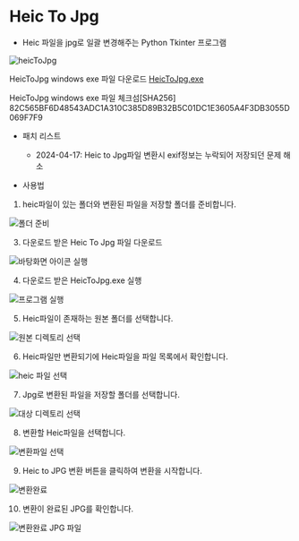 # Heic To Jpg

- Heic 파일을 jpg로 일괄 변경해주는 Python Tkinter 프로그램

![heicToJpg](https://github.com/hwanyeongchoi/heicTojpg_python_tkinter/assets/47169718/1bb7ca4f-75a7-4750-9dd2-7df214a5d66f)

HeicToJpg windows exe 파일 다운로드
[HeicToJpg.exe](https://github.com/hwanyeongchoi/heicTojpg_python_tkinter/blob/main/heicToJpg.exe)

HeicToJpg windows exe 파일 체크섬[SHA256]
82C565BF6D48543ADC1A310C385D89B32B5C01DC1E3605A4F3DB3055D069F7F9

- 패치 리스트
  - 2024-04-17: Heic to Jpg파일 변환시 exif정보는 누락되어 저장되던 문제 해소

- 사용법

1. heic파일이 있는 폴더와 변환된 파일을 저장할 폴더를 준비합니다.

![폴더 준비](https://github.com/hwanyeongchoi/heicTojpg_python_tkinter/assets/47169718/dc1dcfa0-5781-4d16-a11e-ff5fae265fa3)

3. 다운로드 받은 Heic To Jpg 파일 다운로드

![바탕화면 아이콘 실행](https://github.com/hwanyeongchoi/heicTojpg_python_tkinter/assets/47169718/217f66db-b6a0-469e-93bc-ca76f883f304)

4. 다운로드 받은 HeicToJpg.exe 실행

![프로그램 실행](https://github.com/hwanyeongchoi/heicTojpg_python_tkinter/assets/47169718/15ebe507-dbef-460f-a11a-fcb2814068be)

5. Heic파일이 존재하는 원본 폴더를 선택합니다.

![원본 디렉토리 선택](https://github.com/hwanyeongchoi/heicTojpg_python_tkinter/assets/47169718/d1f55372-7997-4a45-a358-d79c65e980b3)

6. Heic파일만 변환되기에 Heic파일을 파일 목록에서 확인합니다.

![heic 파일 선택](https://github.com/hwanyeongchoi/heicTojpg_python_tkinter/assets/47169718/2d76e2c9-43b4-4b77-b533-53d3d4cbb628)

7. Jpg로 변환된 파일을 저장할 폴더를 선택합니다.

![대상 디렉토리 선택](https://github.com/hwanyeongchoi/heicTojpg_python_tkinter/assets/47169718/6bf1e183-6710-4ab5-a5fb-a6513e9dbd62)

8. 변환할 Heic파일을 선택합니다.

![변환파일 선택](https://github.com/hwanyeongchoi/heicTojpg_python_tkinter/assets/47169718/cf6b7fad-5d5a-441d-9000-8c1a90fa71bd)

9. Heic to JPG 변환 버튼을 클릭하여 변환을 시작합니다.

![변환완료](https://github.com/hwanyeongchoi/heicTojpg_python_tkinter/assets/47169718/05bb0b8a-5717-4332-b0a6-50e7f86a5299)

10. 변환이 완료된 JPG를 확인합니다.

![변환완료 JPG 파일](https://github.com/hwanyeongchoi/heicTojpg_python_tkinter/assets/47169718/0aff86be-ce1e-4754-8c08-62efd0ca8d1c)

